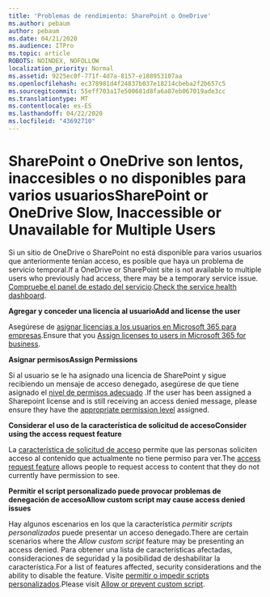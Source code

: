 ```yaml
---
title: 'Problemas de rendimiento: SharePoint o OneDrive'
ms.author: pebaum
author: pebaum
ms.date: 04/21/2020
ms.audience: ITPro
ms.topic: article
ROBOTS: NOINDEX, NOFOLLOW
localization_priority: Normal
ms.assetid: 9225ec0f-771f-4d7a-8157-e188953107aa
ms.openlocfilehash: ec378981d4f24837b037e18214cbeba2f2b657c5
ms.sourcegitcommit: 55eff703a17e500681d8fa6a87eb067019ade3cc
ms.translationtype: MT
ms.contentlocale: es-ES
ms.lasthandoff: 04/22/2020
ms.locfileid: "43692710"
---
```

# <a name="sharepoint-or-onedrive-slow-inaccessible-or-unavailable-for-multiple-users"></a><span data-ttu-id="cb475-102">SharePoint o OneDrive son lentos, inaccesibles o no disponibles para varios usuarios</span><span class="sxs-lookup"><span data-stu-id="cb475-102">SharePoint or OneDrive Slow, Inaccessible or Unavailable for Multiple Users</span></span>

<span data-ttu-id="cb475-103">Si un sitio de OneDrive o SharePoint no está disponible para varios usuarios que anteriormente tenían acceso, es posible que haya un problema de servicio temporal.</span><span class="sxs-lookup"><span data-stu-id="cb475-103">If a OneDrive or SharePoint site is not available to multiple users who previously had access, there may be a temporary service issue.</span></span> <span data-ttu-id="cb475-104">[Compruebe el panel de estado del servicio](https://portal.office.com/adminportal/home#/servicehealth).</span><span class="sxs-lookup"><span data-stu-id="cb475-104">[Check the service health dashboard](https://portal.office.com/adminportal/home#/servicehealth).</span></span>

<span data-ttu-id="cb475-105">**Agregar y conceder una licencia al usuario**</span><span class="sxs-lookup"><span data-stu-id="cb475-105">**Add and license the user**</span></span>

<span data-ttu-id="cb475-106">Asegúrese de [asignar licencias a los usuarios en Microsoft 365 para empresas](https://docs.microsoft.com/office365/admin/subscriptions-and-billing/assign-licenses-to-users?view=o365-worldwide&amp;tabs=One).</span><span class="sxs-lookup"><span data-stu-id="cb475-106">Ensure that you [Assign licenses to users in Microsoft 365 for business](https://docs.microsoft.com/office365/admin/subscriptions-and-billing/assign-licenses-to-users?view=o365-worldwide&amp;tabs=One).</span></span>


<span data-ttu-id="cb475-107">**Asignar permisos**</span><span class="sxs-lookup"><span data-stu-id="cb475-107">**Assign Permissions**</span></span>

<span data-ttu-id="cb475-108">Si al usuario se le ha asignado una licencia de SharePoint y sigue recibiendo un mensaje de acceso denegado, asegúrese de que tiene asignado el [nivel de permisos adecuado](https://docs.microsoft.com/sharepoint/understanding-permission-levels) .</span><span class="sxs-lookup"><span data-stu-id="cb475-108">If the user has been assigned a Sharepoint license and is still receiving an access denied message, please ensure they have the [appropriate permission level](https://docs.microsoft.com/sharepoint/understanding-permission-levels) assigned.</span></span>

<span data-ttu-id="cb475-109">**Considerar el uso de la característica de solicitud de acceso**</span><span class="sxs-lookup"><span data-stu-id="cb475-109">**Consider using the access request feature**</span></span>

<span data-ttu-id="cb475-110">La [característica de solicitud de acceso](https://support.office.com/article/Set-up-and-manage-access-requests-94B26E0B-2822-49D4-929A-8455698654B3) permite que las personas soliciten acceso al contenido que actualmente no tiene permiso para ver.</span><span class="sxs-lookup"><span data-stu-id="cb475-110">The [access request feature](https://support.office.com/article/Set-up-and-manage-access-requests-94B26E0B-2822-49D4-929A-8455698654B3) allows people to request access to content that they do not currently have permission to see.</span></span>

<span data-ttu-id="cb475-111">**Permitir el script personalizado puede provocar problemas de denegación de acceso**</span><span class="sxs-lookup"><span data-stu-id="cb475-111">**Allow custom script may cause access denied issues**</span></span>

<span data-ttu-id="cb475-112">Hay algunos escenarios en los que la característica *permitir scripts personalizados* puede presentar un acceso denegado.</span><span class="sxs-lookup"><span data-stu-id="cb475-112">There are certain scenarios where the *Allow custom script* feature may be presenting an access denied.</span></span> <span data-ttu-id="cb475-113">Para obtener una lista de características afectadas, consideraciones de seguridad y la posibilidad de deshabilitar la característica.</span><span class="sxs-lookup"><span data-stu-id="cb475-113">For a list of features affected, security considerations and the ability to disable the feature.</span></span> <span data-ttu-id="cb475-114">Visite [permitir o impedir scripts personalizados](https://docs.microsoft.com/sharepoint/allow-or-prevent-custom-script).</span><span class="sxs-lookup"><span data-stu-id="cb475-114">Please visit [Allow or prevent custom script](https://docs.microsoft.com/sharepoint/allow-or-prevent-custom-script).</span></span>

